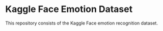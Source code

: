 # Kaggle Face Emotion Dataset
This repository consists of the Kaggle Face emotion recognition dataset.
